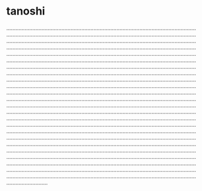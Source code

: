 # tanoshi

...........................................................................................................................................................................................................................................................................................................................................................................................................................................................................................................................................................................................................................................................................................................................................................................................................................................................................................................................................................................................................................................................................................................................................................................................................................................................................................................................................................................................................................................................................................................................................................................................................................................................................................................................................................................................................................................................................................................................................................................................................................................................................................................................................................................................................................................................................................................................................................................................................................................................................................................................................................................................................................................................................................................................................................................................................................................................................................................................................................................................................................................................................................................................